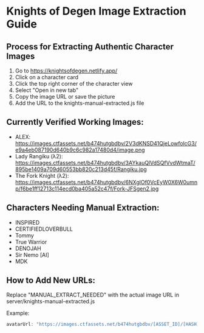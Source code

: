 # Knights of Degen Image Extraction Guide

## Process for Extracting Authentic Character Images

1. Go to https://knightsofdegen.netlify.app/
2. Click on a character card
3. Click the top right corner of the character view
4. Select "Open in new tab"
5. Copy the image URL or save the picture
6. Add the URL to the knights-manual-extracted.js file

## Currently Verified Working Images:
- ALEX: https://images.ctfassets.net/b474hutgbdbv/2V3dKNSD41QjeLowfolcG3/e9a4eb087190d640b9c6c982a17480d4/image.png
- Lady Rangiku (λ2): https://images.ctfassets.net/b474hutgbdbv/3AYkauQlVdSQfVvdWtmaT/895be1409a709d60553bb820c213d45f/Rangiku.jpg
- The Fork Knight (λ2): https://images.ctfassets.net/b474hutgbdbv/6NXglOf0VcEyW0X6W0umnp/f6be1ff12713c114ecd0ba405a52c47f/Fork-JFSgen2.jpg

## Characters Needing Manual Extraction:
- INSPIRED
- CERTIFIEDLOVERBULL
- Tommy
- True Warrior
- DENOJAH
- Sir Nemo [AI]
- MDK

## How to Add New URLs:
Replace "MANUAL_EXTRACT_NEEDED" with the actual image URL in server/knights-manual-extracted.js

Example:
```javascript
avatarUrl: "https://images.ctfassets.net/b474hutgbdbv/[ASSET_ID]/[HASH]/[FILENAME]"
```